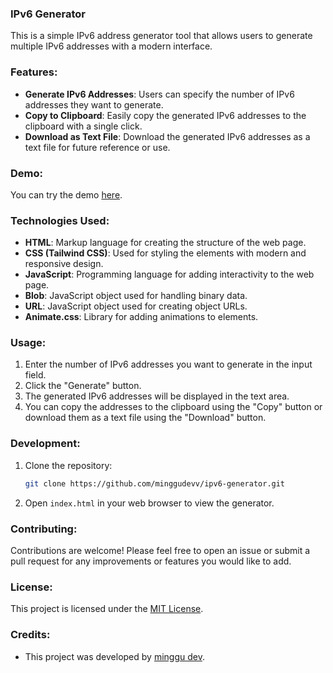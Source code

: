 ### IPv6 Generator

This is a simple IPv6 address generator tool that allows users to generate multiple IPv6 addresses with a modern interface.

### Features:

- **Generate IPv6 Addresses**: Users can specify the number of IPv6 addresses they want to generate.
- **Copy to Clipboard**: Easily copy the generated IPv6 addresses to the clipboard with a single click.
- **Download as Text File**: Download the generated IPv6 addresses as a text file for future reference or use.

### Demo:

You can try the demo [here](https://dev.rzztec.com/ipv6-generator/).

### Technologies Used:

- **HTML**: Markup language for creating the structure of the web page.
- **CSS (Tailwind CSS)**: Used for styling the elements with modern and responsive design.
- **JavaScript**: Programming language for adding interactivity to the web page.
- **Blob**: JavaScript object used for handling binary data.
- **URL**: JavaScript object used for creating object URLs.
- **Animate.css**: Library for adding animations to elements.

### Usage:

1. Enter the number of IPv6 addresses you want to generate in the input field.
2. Click the "Generate" button.
3. The generated IPv6 addresses will be displayed in the text area.
4. You can copy the addresses to the clipboard using the "Copy" button or download them as a text file using the "Download" button.

### Development:

1. Clone the repository:
   ```bash
   git clone https://github.com/minggudevv/ipv6-generator.git
   ```
2. Open `index.html` in your web browser to view the generator.

### Contributing:

Contributions are welcome! Please feel free to open an issue or submit a pull request for any improvements or features you would like to add.

### License:

This project is licensed under the [MIT License](LICENSE).

### Credits:

- This project was developed by [minggu dev](https://github.com/minggudevv).